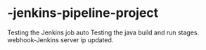 # -jenkins-pipeline-project
Testing the Jenkins job auto
Testing the java build and run stages.
webhook-Jenkins server ip updated.
